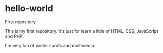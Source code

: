 # hello-world

First repository

This is my first repository. It's just for learn a little of HTML, CSS, JavaScript and PHP.

I'm very fan of winter sports and multimedia.
